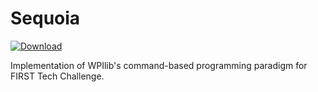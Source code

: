 # Sequoia

[ ![Download](https://api.bintray.com/packages/highoakrobotics/maven/Sequoia/images/download.svg) ](https://bintray.com/highoakrobotics/maven/Sequoia/_latestVersion)

Implementation of WPIlib's command-based programming paradigm for FIRST Tech Challenge.